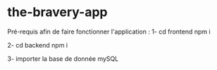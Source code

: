 # the-bravery-app

Pré-requis afin de faire fonctionner l'application : 
1- 
cd frontend
npm i

2- 
cd backend
npm i

3- importer la base de donnée mySQL

